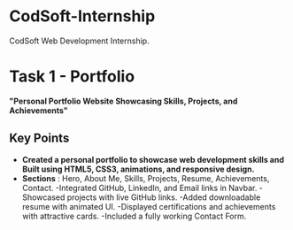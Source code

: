 # CodSoft-Internship
CodSoft Web Development Internship.


# Task 1 - Portfolio
**"Personal Portfolio Website Showcasing Skills, Projects, and Achievements"**
## Key Points
- **Created a personal portfolio to showcase web development skills and Built using HTML5, CSS3, animations, and responsive design.**
- **Sections** : Hero, About Me, Skills, Projects, Resume, Achievements, Contact.
-Integrated GitHub, LinkedIn, and Email links in Navbar.
-Showcased projects with live GitHub links.
-Added downloadable resume with animated UI.
-Displayed certifications and achievements with attractive cards.
-Included a fully working Contact Form.
